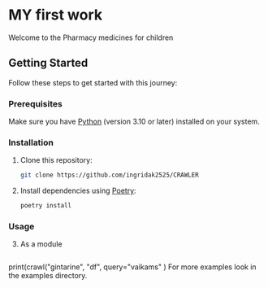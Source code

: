 #  MY  first work  

Welcome to the Pharmacy medicines for children 

## Getting Started

Follow these steps to get started with this  journey:

### Prerequisites

Make sure you have [Python](https://www.python.org/downloads/) (version 3.10 or later) installed on your system.

### Installation

1. Clone this repository:

   ```bash
   git clone https://github.com/ingridak2525/CRAWLER
   ```

2. Install dependencies using [Poetry](https://python-poetry.org/):

   ```bash
   poetry install
   ```

### Usage


3. As a module
    ```from mokausi_data_crawler import crawl

print(crawl("gintarine", "df", query="vaikams" )
For more examples look in the examples directory.










